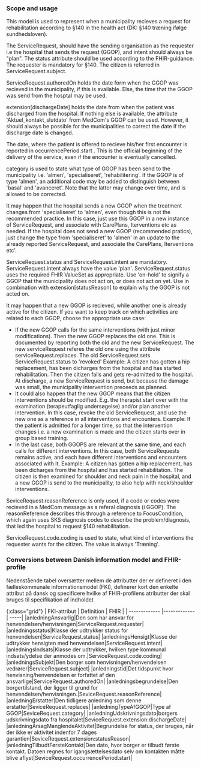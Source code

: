 ### Scope and usage
This model is used to represent when a municipality recieves a request for rehabilitation according to §140 in the health act (DK: §140 træning ifølge sundhedsloven).

The ServiceRequest, should have the sending organisation as the requester i.e the hospital that sends the request (GGOP), and intent should always be "plan". The status attribute should be used according to the FHIR-guidance. The requester is mandatory for §140. The citizen is referred in ServiceRequest.subject.

ServiceRequest.authoredOn holds the date form when the GGOP was recieved in the municipality, if this is available. Else, the time that the GGOP was send from the hosptal may be used.

extension[dischargeDate] holds the date from when the patient was discharged from the hospital. If nothing else is available, the attribute 'Aktuel_kontakt_slutdato' from MedCom's GGOP can be used. However, it should always be possible for the municipalities to correct the date if the discharge date is changed.

The date, where the patient is offered to recieve his/her first encounter is reported in occurrencePeriod.start . This is the official beginning of the delivery of the service, even if the encounter is eventually cancelled.

category is used to state what type of GGOP has been send to the municipality i.e. 'almen', 'specialiseret', 'rehabilitering'. If the GGOP is of type 'almen', an additional code may be added to distinguish between 'basal' and 'avanceret'. Note that the latter may change over time, and is allowed to be corrected.

It may happen that the hospital sends a new GGOP when the treatment changes from 'specialiseret' to 'almen', even though this is not the recommended practice. In this case, just use this GGOP in a new instance of ServiceRequest, and associate with CarePlans, Iterventions etc as needed. If the hospital does not send a new GGOP (recommended pratics), just change the type from 'specialiseret' to 'almen' in an update to the already reported ServiceRequest, and associate the CarePlans, Iterventions etc'.

ServiceRequest.status and ServiceRequest.intent are mandatory. ServiceRequest.intent always have the value 'plan'. ServiceRequest.status uses the required FHIR ValueSet as appropriate. Use 'on-hold' to signify a GGOP that the municipality does not act on, or does not act on yet. Use in combination with extension[statusReason] to explain why the GGOP is not acted on.

It may happen that a new GGOP is recieved, while another one is already active for the citizen. If you want to keep track on which activities are related to each GGOP, choose the appropriate use case:
* If the new GGOP calls for the same interventions (with just minor modifications). Then the new GGOP replaces the old one. This is documented by reporting both the old and the new ServiceRequest. The new serviceRequest referes the old one using the attribute serviceRequest.replaces. The old ServiceRequest sets ServiceRequest.status to 'revoked'  Example: A citizen has gotten a hip replacement, has been dicharges from the hospital and has started rehabilitation. Then the citizen falls and gets re-admitted to the hospital. At discharge, a new ServiceRequest is send, but because the damage was small, the municipality intervention preceeds as planned.
* It could also happen that the new GGOP means that the citizen interventions should be modified. E.g. the therapist start over with the examination (terapeutfaglig undersøgelse) and/or plan another intervention. In this case, revoke the old ServiceRequest, and use the new one as a reference in all interventions and encounters. Example: If the patient is admitted for a longer time, so that the intervention changes i.e. a new examination is made and the citizen starts over in group based training.
* In the last case, both GGOPS are relevant at the same time, and each calls for different interventions. In this case, both ServiceRequests remains active, and each have different interventions and encounters associated with it. Example: A citizen has gotten a hip replacement, has been dicharges from the hospital and has started rehabilitation. The citizen is then examined for shoulder and neck pain in the hospital, and a new GGOP is send to the municipality, to also help with neck/shoulder interventions.

SeviceRequest.reasonReference is only used, if a code or codes were recieved in a MedCom message as a referal diagnosis (i GGOP). The reasonReference describes this through a reference to FocusCondition, which again uses SKS diagnosis codes to describe the problem/diagnosis, that led the hospital to request §140 rehabilitation. 

ServiceRequest.code.coding is used to state, what kind of interventions the requester wants for the citizen. The value is always 'Træning'.

### Conversions between Danish information model and FHIR-profile

Nedenstående tabel oversætter mellem de attributter der er defineret i den fælleskommunale informationsmodel (FKI), definerer kort den enkelte attribut på dansk og specificere hvilke af FHIR-profilens atributter der skal bruges til specifikation af indholdet

{:class="grid"}
|   FKI-attribut      | Definition        | FHIR  |
| ------------- |-------------| -----|
|anledningAnsvarlig|Den som har ansvar for henvendelsen/henvisningen|ServiceRequest.requester|
|anledningsstatus|Klasse der udtrykker status for henvendelsen|ServiceRequest.status|
|anledningsHensigt|Klasse der udtrykker hensigten med henvendelsen|ServiceRequest.intent|
|anledningsIndsats|Klasse der udtrykker, hvilken type kommunal indsats/ydelse der anmodes om.|ServiceRequest.code.coding|
|anledningsSubjekt|Den borger som henvisningen/henvendelsen vedrører|ServiceRequest.subject|
|anledningstid|Det tidspunkt hvor henvisning/henvendelsen er forfattet af den ansvarlige|ServiceRequest.authoredOn|
|anledningsbegrundelse|Den borgertilstand, der ligger til grund for henvendelsen/henvisningen.|SeviceRequest.reasonReference|
|anledningErstatter|Den tidligere anledning som denne erstatter|SeviceRequest.replaces|
|anledningTypeAfGGOP|Type af GGOP|SeviceRequest.category|
|anledningUdskrivningsdato|borgers udskrivningsdato fra hospitalet|SeviceRequest.extension:dischargeDate|
|anledningÅrsagManglendeAktivitet|Begrundelse for status, der bruges, når der ikke er aktivitet indenfor 7 dages garantien|SeviceRequest.extension:statusReason|
|anledningTilbudtFørsteKontakt|Den dato, hvor borger er tilbudt første kontakt. Datoen regnes for igangsættelsesdato selv om kontakten måtte blive aflyst|SeviceRequest.occurrencePeriod.start|
